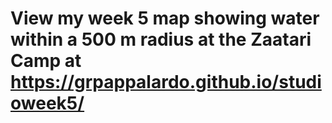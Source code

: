 # View my week 5 map showing water within a 500 m radius at the Zaatari Camp at https://grpappalardo.github.io/studioweek5/ 

